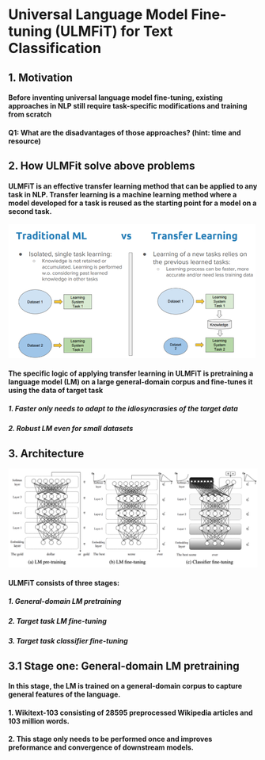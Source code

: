 # Universal Language Model Fine-tuning (ULMFiT) for Text Classification

## 1. Motivation 
#### Before inventing universal language model fine-tuning, existing approaches in NLP still require task-specific modifications and training from scratch

#### Q1: What are the disadvantages of those approaches? (hint: time and resource)

## 2. How ULMFit solve above problems
#### ULMFiT is an effective transfer learning method that can be applied to any task in NLP. Transfer learning is a machine learning method where a model developed for a task is reused as the starting point for a model on a second task.
<img src='Figure/transfer_learning.png' width='500'>

#### The specific logic of applying transfer learning in ULMFiT is pretraining a language model (LM) on a large general-domain corpus and fine-tunes it using the data of target task 
##### 1. Faster only needs to adapt to the idiosyncrasies of the target data
##### 2. Robust LM even for small datasets

## 3. Architecture
<img src='Figure/ULMFiT.png' width='800'>

#### ULMFiT consists of three stages:
##### 1. General-domain LM pretraining
##### 2. Target task LM fine-tuning
##### 3. Target task classifier fine-tuning

## 3.1 Stage one: General-domain LM pretraining
#### In this stage, the LM is trained on a general-domain corpus to capture general features of the language.
#### 1. Wikitext-103 consisting of 28595 preprocessed Wikipedia articles and 103 million words.
#### 2. This stage only needs to be performed once and improves preformance and convergence of downstream models. 
